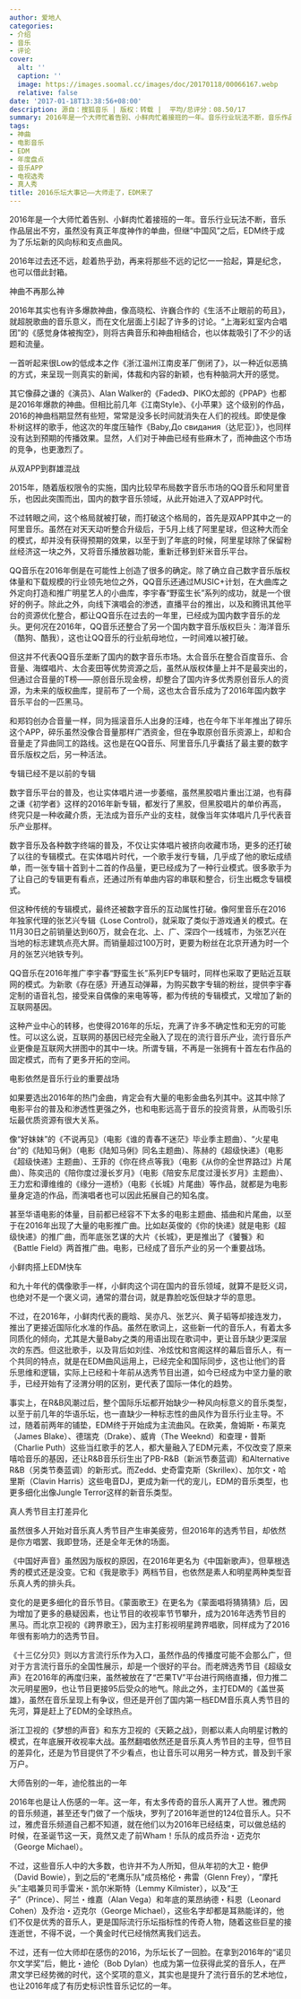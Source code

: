 ```yaml
---
author: 爱地人
categories:
- 介绍
- 音乐
- 评论
cover:
  alt: ''
  caption: ''
  image: https://images.soomal.cc/images/doc/20170118/00066167.webp
  relative: false
date: '2017-01-18T13:38:56+08:00'
description: 源自：搜狐音乐 | 版权：转载 |  平均/总评分：08.50/17
summary: 2016年是一个大师忙着告别、小鲜肉忙着接班的一年。音乐行业玩法不断，音乐作品层出不穷，虽然没有真正年度神作的单曲，但继“中国风”之后，EDM终于成为了乐坛新的风向标和支点曲风。2016年过去还不远，趁着热乎劲，再来将那些不远的记忆……
tags:
- 神曲
- 电影音乐
- EDM
- 年度盘点
- 音乐APP
- 电视选秀
- 真人秀
title: 2016乐坛大事记――大师走了，EDM来了
---
```


2016年是一个大师忙着告别、小鲜肉忙着接班的一年。音乐行业玩法不断，音乐作品层出不穷，虽然没有真正年度神作的单曲，但继“中国风”之后，EDM终于成为了乐坛新的风向标和支点曲风。

2016年过去还不远，趁着热乎劲，再来将那些不远的记忆一一拾起，算是纪念，也可以借此封箱。

神曲不再那么神

2016年其实也有许多爆款神曲，像高晓松、许巍合作的《生活不止眼前的苟且》，就超脱歌曲的音乐意义，而在文化层面上引起了许多的讨论。“上海彩虹室内合唱团”的《感觉身体被掏空》，则将古典音乐和神曲相结合，也以体裁吸引了不少的话题和流量。

一首听起来很Low的低成本之作《浙江温州江南皮革厂倒闭了》，以一种近似恶搞的方式，来呈现一则真实的新闻，体裁和内容的新颖，也有种脑洞大开的感觉。

其它像薛之谦的《演员》、Alan Walker的《Faded》、PIKO太郎的《PPAP》也都是2016年爆款的神曲。但相比前几年《江南Style》、《小苹果》这个级别的作品，2016的神曲档期显然有些短，常常是没多长时间就消失在人们的视线。即使是像朴树这样的歌手，他这次的年度压轴作《Baby,До свидания（达尼亚）》，也同样没有达到预期的传播效果。显然，人们对于神曲已经有些麻木了，而神曲这个市场的竞争，也更激烈了。

从双APP到群雄混战

2015年，随着版权限令的实施，国内比较早布局数字音乐市场的QQ音乐和阿里音乐，也因此突围而出，国内的数字音乐领域，从此开始进入了双APP时代。

不过转眼之间，这个格局就被打破，而打破这个格局的，首先是双APP其中之一的阿里音乐。虽然在对天天动听整合升级后，于5月上线了阿里星球，但这种大而全的模式，却并没有获得预期的效果，以至于到了年底的时候，阿里星球除了保留粉丝经济这一块之外，又将音乐播放器功能，重新迁移到虾米音乐平台。

QQ音乐在2016年倒是在可能性上创造了很多的确定。除了确立自己数字音乐版权体量和下载规模的行业领先地位之外，QQ音乐还通过MUSIC+计划，在大曲库之外定向打造和推广明星艺人的小曲库，李宇春“野蛮生长”系列的成功，就是一个很好的例子。除此之外，向线下演唱会的渗透，直播平台的推出，以及和腾讯其他平台的资源优化整合，都让QQ音乐在过去的一年里，已经成为国内数字音乐的龙头。更何况在2016年，QQ音乐还整合了另一个国内数字音乐版权巨头：海洋音乐（酷狗、酷我），这也让QQ音乐的行业航母地位，一时间难以被打破。

但这并不代表QQ音乐垄断了国内的数字音乐市场。太合音乐在整合百度音乐、合音量、海蝶唱片、太合麦田等优势资源之后，虽然从版权体量上并不是最突出的，但通过合音量的T榜――原创音乐现金榜，却整合了国内许多优秀原创音乐人的资源，为未来的版权曲库，提前布了一个局，这也太合音乐成为了2016年国内数字音乐平台的一匹黑马。

和郑钧创办合音量一样，同为摇滚音乐人出身的汪峰，也在今年下半年推出了碎乐这个APP，碎乐虽然没像合音量那样广洒资金，但在争取原创音乐资源上，却和合音量走了异曲同工的路线。这也是在QQ音乐、阿里音乐几乎囊括了最主要的数字音乐版权之后，另一种活法。

专辑已经不是以前的专辑

数字音乐平台的普及，也让实体唱片进一步萎缩，虽然黑胶唱片重出江湖，也有薛之谦《初学者》这样的2016年新专辑，都发行了黑胶，但黑胶唱片的单价再高，终究只是一种收藏介质，无法成为音乐产业的支柱，就像当年实体唱片几乎代表音乐产业那样。

数字音乐及各种数字终端的普及，不仅让实体唱片被挤向收藏市场，更多的还打破了以往的专辑模式。在实体唱片时代，一个歌手发行专辑，几乎成了他的歌坛成绩单，而一张专辑十首到十二首的作品量，更已经成为了一种行业模式。很多歌手为了让自己的专辑更有看点，还通过所有单曲内容的串联和整合，衍生出概念专辑模式。

但这种传统的专辑模式，最终还被数字音乐的互动属性打破。像阿里音乐在2016年独家代理的张艺兴专辑《Lose Control》，就采取了类似于游戏通关的模式。在11月30日之前销量达到60万，就会在北、上、广、深四个一线城市，为张艺兴在当地的标志建筑点亮大屏。而销量超过100万时，更要为粉丝在北京开通为时一个月的张艺兴地铁专列。

QQ音乐在2016年推广李宇春“野蛮生长”系列EP专辑时，同样也采取了更贴近互联网的模式。为新歌《存在感》开通互动弹幕，为购买数字专辑的粉丝，提供李宇春定制的语音礼包，接受来自偶像的来电等等，都为传统的专辑模式，又增加了新的互联网基因。

这种产业中心的转移，也使得2016年的乐坛，充满了许多不确定性和无穷的可能性。可以这么说，互联网的基因已经完全融入了现在的流行音乐产业，流行音乐产业更像是互联网大拼图中的其中一块。所谓专辑，不再是一张拥有十首左右作品的固定模式，而有了更多开拓的空间。

电影依然是音乐行业的重要战场

如果要选出2016年的热门金曲，肯定会有大量的电影金曲名列其中。这其中除了电影平台的普及和渗透性更强之外，也和电影远高于音乐的投资背景，从而吸引乐坛最优质资源有很大关系。

像“好妹妹”的《不说再见》（电影《谁的青春不迷茫》毕业季主题曲）、“火星电台”的《陆知马俐》（电影《陆知马俐》同名主题曲）、陈赫的《超级快递》（电影《超级快递》主题曲）、王菲的《你在终点等我》（电影《从你的全世界路过》片尾曲）、陈奕迅的《陪你度过漫长岁月》（电影《陪安东尼度过漫长岁月》主题曲）、王力宏和谭维维的《缘分一道桥》（电影《长城》片尾曲）等作品，就都是为电影量身定造的作品，而演唱者也可以因此拓展自己的知名度。

甚至华语电影的体量，目前都已经容不下太多的电影主题曲、插曲和片尾曲，以至于在2016年出现了大量的电影推广曲。比如赵英俊的《你的快递》就是电影《超级快递》的推广曲，而年底张艺谋的大片《长城》，更是推出了《饕餮》和《Battle Field》两首推广曲。电影，已经成了音乐产业的另一个重要战场。

小鲜肉搭上EDM快车

和九十年代的偶像歌手一样，小鲜肉这个词在国内的音乐领域，就算不是贬义词，也绝对不是一个褒义词，通常的潜台词，就是靠脸吃饭但缺才华的意思。

不过，在2016年，小鲜肉代表的鹿晗、吴亦凡、张艺兴、黄子韬等却接连发力，推出了更接近国际化水准的作品。虽然在歌词上，这些新一代的音乐人，有着太多同质化的倾向，尤其是大量Baby之类的用语出现在歌词中，更让音乐缺少更深层次的东西。但这批歌手，以及背后如刘佳、冷炫忱和宫阁这样的幕后音乐人，有一个共同的特点，就是在EDM曲风运用上，已经完全和国际同步，这也让他们的音乐思维和逻辑，实际上已经和十年前从选秀节目出道，如今已经成为中坚力量的歌手，已经开始有了泾渭分明的区别，更代表了国际一体化的趋势。

事实上，在R&B风潮过后，整个国际乐坛都开始缺少一种风向标意义的音乐类型，以至于前几年的华语乐坛，也一直缺少一种标志性的曲风作为音乐行业主导。不过，随着前两年的铺垫，EDM终于开始成为主流曲风。在欧美，詹姆斯・布莱克（James Blake）、德瑞克（Drake）、威肯（The Weeknd）和查理・普斯（Charlie Puth）这些当红歌手的艺人，都大量融入了EDM元素，不仅改变了原来嘻哈音乐的基因，还让R&B音乐衍生出了PB-R&B（新派节奏蓝调）和Alternative R&B（另类节奏蓝调）的新形式。而Zedd、史奇雷克斯（Skrillex）、加尔文・哈里斯（Clavin Harris）这些电音DJ，更成为新一代的宠儿，EDM的音乐类型，也更多细化出像Jungle Terror这样的新音乐类型。

真人秀节目主打差异化

虽然很多人开始对音乐真人秀节目产生审美疲劳，但2016年的选秀节目，却依然是你方唱罢、我即登场，还是全年无休的场面。

《中国好声音》虽然因为版权的原因，在2016年更名为《中国新歌声》，但草根选秀的模式还是没变。它和《我是歌手》两档节目，也依然是素人和明星两种类型音乐真人秀的排头兵。

变化的是更多细化的音乐节目。《蒙面歌王》在更名为《蒙面唱将猜猜猜》后，因为增加了更多的悬疑因素，也让节目的收视率节节攀升，成为2016年选秀节目的黑马。而北京卫视的《跨界歌王》，因为主打影视明星跨界唱歌，同样成为了2016年很有影响力的选秀节目。

《十三亿分贝》则以方言流行乐作为入口，虽然作品的传播度可能不会那么广，但对于方言流行音乐的全国性展示，却是一个很好的平台。而老牌选秀节目《超级女声》在2016年的再度归来，虽然被放在了“芒果TV”平台进行网络直播，但力推二次元明星圈9，也让节目更接95后受众的地气。除此之外，主打EDM的《盖世英雄》，虽然在音乐呈现上有争议，但还是开创了国内第一档EDM音乐真人秀节目的先河，算是赶上了EDM的全球热点。

浙江卫视的《梦想的声音》和东方卫视的《天籁之战》，则都以素人向明星讨教的模式，在年底展开收视率大战。虽然翻唱依然还是音乐真人秀节目的主导，但节目的差异化，还是为节目提供了不少看点，也让音乐可以用另一种方式，普及到千家万户。

大师告别的一年，迪伦胜出的一年

2016年也是让人伤感的一年。这一年，有太多传奇的音乐人离开了人世。雅虎网的音乐频道，甚至还专门做了一个版块，罗列了2016年逝世的124位音乐人。只不过，雅虎音乐频道自己都不知道，就在他们以为2016年已经结束，可以做总结的时候，在圣诞节这一天，竟然又走了前Wham！乐队的成员乔治・迈克尔（George Michael）。

不过，这些音乐人中的大多数，也许并不为人所知，但从年初的大卫・鲍伊（David Bowie），到之后的“老鹰乐队”成员格伦・弗雷（Glenn Frey），“摩托头”主唱兼贝司手雷米・凯尔米斯特（Lemmy Kilmister），以及“王子”（Prince）、阿兰・维嘉（Alan Vega）和年底的莱昂纳德・科恩（Leonard Cohen）及乔治・迈克尔（George Michael），这些名字却都是耳熟能详的，他们不仅是优秀的音乐人，更是国际流行乐坛指标性的传奇人物，随着这些巨星的接连逝世，不得不说，一个黄金时代已经悄然离我们远去。

不过，还有一位大师却在感伤的2016，为乐坛长了一回脸。在拿到2016年的“诺贝尔文学奖”后，鲍比・迪伦（Bob Dylan）也成为第一位获得此奖的音乐人，在严肃文学已经势微的时代，这个奖项的意义，其实也是提升了流行音乐的艺术地位，也让2016年成了有历史标识性音乐记忆的一年。